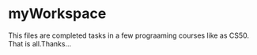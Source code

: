 # myWorkspace
This files are completed tasks in a few prograaming courses like as CS50.
That is all.Thanks...
